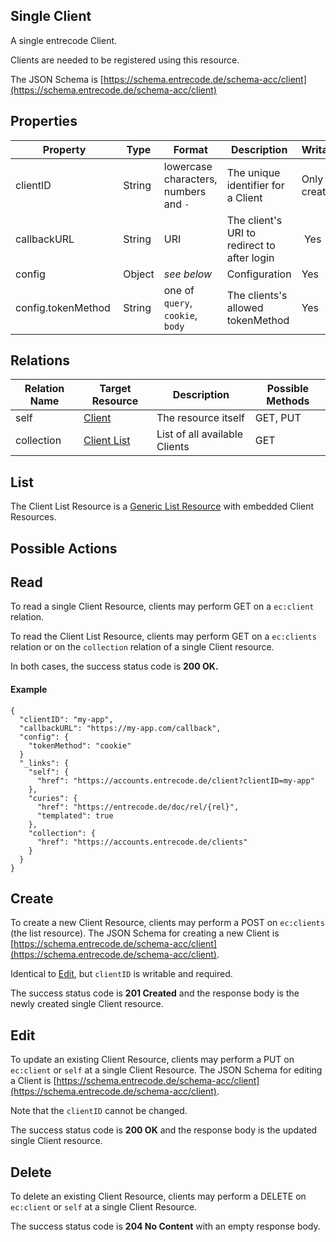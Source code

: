 ## Single Client 
A single entrecode Client.

Clients are needed to be registered using this resource.

The JSON Schema is [https://schema.entrecode.de/schema-acc/client](https://schema.entrecode.de/schema-acc/client)

## Properties

| Property | Type | Format | Description | Writable |
|----------|------|--------|-------------|----------|
|clientID| String | lowercase characters, numbers and `-` | The unique identifier for a Client | Only on creation. |
|callbackURL | String | URI | The client's URI to redirect to after login | Yes|
|config   |Object|*see below*|Configuration |Yes|
|config.tokenMethod | String | one of `query`, `cookie`, `body` | The clients's allowed tokenMethod | Yes |

## Relations

| Relation Name | Target Resource | Description |Possible Methods |
|---------------|-----------------|-------------|-----------------|
| self          | [Client](#)| The resource itself | GET, PUT |
| collection    | [Client List](#list)| List of all available Clients | GET |


## List

The Client List Resource is a [Generic List Resource](/#generic-list-resources) with embedded Client Resources.

## Possible Actions

## Read

To read a single Client Resource, clients may perform GET on a `ec:client` relation.

To read the Client List Resource, clients may perform GET on a `ec:clients` relation or on the `collection` relation of a single Client resource.

In both cases, the success status code is **200 OK.**


#### Example
```
{
  "clientID": "my-app",
  "callbackURL": "https://my-app.com/callback",
  "config": {
    "tokenMethod": "cookie"
  }
  "_links": {
    "self": {
      "href": "https://accounts.entrecode.de/client?clientID=my-app"
    },
    "curies": {
      "href": "https://entrecode.de/doc/rel/{rel}",
      "templated": true
    },
    "collection": {
      "href": "https://accounts.entrecode.de/clients"
    }
  }
}
```


## Create

To create a new Client Resource, clients may perform a POST on `ec:clients` (the list resource). The JSON Schema for creating a new Client is [https://schema.entrecode.de/schema-acc/client](https://schema.entrecode.de/schema-acc/client). 

Identical to [Edit](#edit), but `clientID` is writable and required.

The success status code is **201 Created** and the response body is the newly created single Client resource.


## Edit

To update an existing Client Resource, clients may perform a PUT on `ec:client` or `self` at a single Client Resource. The JSON Schema for editing a Client is [https://schema.entrecode.de/schema-acc/client](https://schema.entrecode.de/schema-acc/client). 

Note that the `clientID` cannot be changed.

The success status code is **200 OK** and the response body is the updated single Client resource.


## Delete

To delete an existing Client Resource, clients may perform a DELETE on `ec:client` or `self` at a single Client Resource. 

The success status code is **204 No Content** with an empty response body.

